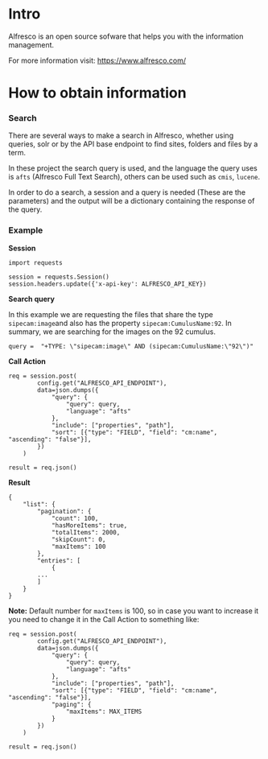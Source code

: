 # Intro

Alfresco is an open source sofware that helps you with the information management.

For more information visit: https://www.alfresco.com/



# How to obtain information

### Search
There are several ways to make a search in Alfresco, whether using queries, solr or 
by the API base endpoint to find sites, folders and files by a term. 

In these project the search query is used, and the language the query uses is `afts` (Alfresco Full Text Search), others
can be used such as `cmis`, `lucene`.

In order to do a search, a session and a query is needed (These are the parameters) and the output will be a dictionary 
containing the response of the query.

### Example

**Session**
```
import requests

session = requests.Session()
session.headers.update({'x-api-key': ALFRESCO_API_KEY})
```

**Search query**

In this example we are requesting the files that share the type `sipecam:image`and also has the 
property `sipecam:CumulusName:92`. In summary, we are searching for the images on the 92 cumulus.
```
query =  "+TYPE: \"sipecam:image\" AND (sipecam:CumulusName:\"92\")"
```

**Call Action**
```
req = session.post(
        config.get("ALFRESCO_API_ENDPOINT"),
        data=json.dumps({
            "query": {
                "query": query,
                "language": "afts"
            },
            "include": ["properties", "path"],
            "sort": [{"type": "FIELD", "field": "cm:name", "ascending": "false"}],
        })
    )

result = req.json()
```

**Result**
```
{
    "list": {
        "pagination": {
            "count": 100,
            "hasMoreItems": true,
            "totalItems": 2000,
            "skipCount": 0,
            "maxItems": 100
        },
        "entries": [
            {
        ...
        ]
    }
}
```

**Note:** Default number for `maxItems` is 100, so in case you want to increase it you need to change it in the Call 
Action to something like:
```
req = session.post(
        config.get("ALFRESCO_API_ENDPOINT"),
        data=json.dumps({
            "query": {
                "query": query,
                "language": "afts"
            },
            "include": ["properties", "path"],
            "sort": [{"type": "FIELD", "field": "cm:name", "ascending": "false"}],
            "paging": {
                "maxItems": MAX_ITEMS
            }
        })
    )

result = req.json()
```